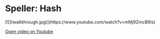 # Speller: Hash

<div markdown="1" class="extend">
[![](walkthrough.jpg)](https://www.youtube.com/watch?v=mMj9ZmcB6ls)
</div>

[Open video on Youtube](https://www.youtube.com/watch?v=mMj9ZmcB6ls)
